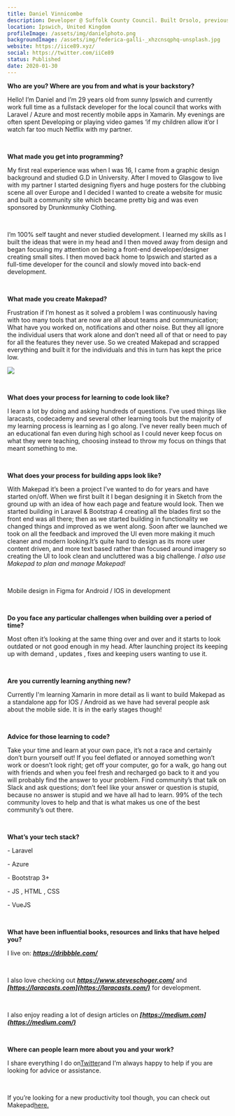 ```yaml
---
title: Daniel Vinnicombe
description: Developer @ Suffolk County Council. Built Orsolo, previously Makepad.
location: Ipswich, United Kingdom
profileImage: /assets/img/danielphoto.png
backgroundImage: /assets/img/federica-galli-_xhzcnsqphq-unsplash.jpg
website: https://iice89.xyz/
social: https://twitter.com/iiCe89
status: Published
date: 2020-01-30
---
```

**Who are you? Where are you from and what is your backstory?**

Hello! I’m Daniel and I’m 29 years old from sunny Ipswich and currently work full time as a fullstack developer for the local council that works with Laravel / Azure and most recently mobile apps in Xamarin. My evenings are often spent Developing or playing video games ‘if my children allow it’or I watch far too much Netflix with my partner.

<br>

**What made you get into programming?**

My first real experience was when I was 16, I came from a graphic design background and studied G.D in University. After I moved to Glasgow to live with my partner I started designing flyers and huge posters for the clubbing scene all over Europe and I decided I wanted to create a website for music and built a community site which became pretty big and was even sponsored by Drunknmunky Clothing.

<br>

I’m 100% self taught and never studied development. I learned my skills as I built the ideas that were in my head and I then moved away from design and began focusing my attention on being a front-end developer/designer creating small sites. I then moved back home to Ipswich and started as a full-time developer for the council and slowly moved into back-end development.

<br>

**What made you create Makepad?**

Frustration if I’m honest as it solved a problem I was continuously having with too many tools that are now are all about teams and communication; What have you worked on, notifications and other noise. But they all ignore the individual users that work alone and don’t need all of that or need to pay for all the features they never use. So we created Makepad and scrapped everything and built it for the individuals and this in turn has kept the price low.



![](https://lh5.googleusercontent.com/3sW_t-D4ESyRWp7bhmFunb4Spzfl23JGG6WC3v3YGYeJPTOAQoSwLi3aEl4kHCMwvL1zzux9P5oRFkJjXtQJG4wTHoA9UDxrwldQi0St36jM0rW51-FySn0vleqmPIMajUPyo21-)

<br>

**What does your process for learning to code look like?**

I learn a lot by doing and asking hundreds of questions. I’ve used things like laracasts, codecademy and several other learning tools but the majority of my learning process is learning as I go along. I’ve never really been much of an educational fan even during high school as I could never keep focus on what they were teaching, choosing instead to throw my focus on things that meant something to me.

<br>

**What does your process for building apps look like?**

With Makepad it’s been a project I’ve wanted to do for years and have started on/off. When we first built it I began designing it in Sketch from the ground up with an idea of how each page and feature would look. Then we started building in Laravel & Bootstrap 4 creating all the blades first so the front end was all there; then as we started building in functionality we changed things and improved as we went along. Soon after we launched we took on all the feedback and improved the UI even more making it much cleaner and modern looking.It’s quite hard to design as its more user content driven, and more text based rather than focused around imagery so creating the UI to look clean and uncluttered was a big challenge.  *I also use Makepad to plan and manage Makepad!*

<br>

Mobile design in Figma for Android / IOS in development

<br>

**Do you face any particular challenges when building over a period of time?**

Most often it’s looking at the same thing over and over and it starts to look outdated or not good enough in my head. After launching project its keeping up with demand , updates , fixes and keeping users wanting to use it.

<br>

**Are you currently learning anything new?**

Currently I'm learning Xamarin in more detail as Ii want to build Makepad as a standalone app for IOS / Android as we have had several people ask about the mobile side. It is in the early stages though!

<br>

**Advice for those learning to code?**

Take your time and learn at your own pace, it’s not a race and certainly don’t burn yourself out! If you feel deflated or annoyed something won’t work or doesn’t look right; get off your computer, go for a walk, go hang out with friends and when you feel fresh and recharged go back to it and you will probably find the answer to your problem. Find community’s that talk on Slack and ask questions; don’t feel like your answer or question is stupid, because no answer is stupid and we have all had to learn. 99% of the tech community loves to help and that is what makes us one of the best community’s out there.

<br>

**What’s your tech stack?**

\- Laravel

\- Azure

\- Bootstrap 3+

\- JS , HTML , CSS

\- VueJS

<br>

**What have been influential books, resources and links that have helped you?**

I live on: ***<https://dribbble.com/>***

<br>

I also love checking out ***<https://www.steveschoger.com/>*** and ***[https://laracasts.com](https://laracasts.com/)*** for development.

<br>

I also enjoy reading a lot of design articles on ***[https://medium.com](https://medium.com/)***

<br>

**Where can people learn more about you and your work?**

I share everything I do on[Twitter](https://twitter.com/iiCe89)and I’m always happy to help if you are looking for advice or assistance.

<br>

If you’re looking for a new productivity tool though, you can check out Makepad[here.](https://makepad.live/)